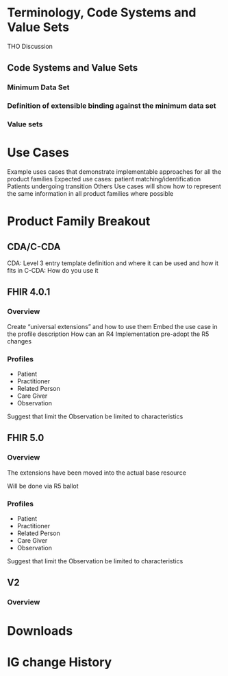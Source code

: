 # Terminology, Code Systems and Value Sets
THO Discussion
## Code Systems and Value Sets
### Minimum Data Set
### Definition of extensible binding against the minimum data set
### Value sets

# Use Cases
Example uses cases that demonstrate implementable approaches for all the product families
Expected use cases:
    patient matching/identification
    Patients undergoing transition
    Others
Use cases will show how to represent the same information in all product families where possible

# Product Family Breakout
## CDA/C-CDA
CDA:  Level 3 entry template definition and where it can be used and how it fits in
C-CDA:  How do you use it

## FHIR 4.0.1
### Overview
Create “universal extensions” and how to use them
Embed the use case in the profile description
How can an R4 Implementation pre-adopt the R5 changes

### Profiles
- Patient
- Practitioner
- Related Person
- Care Giver
- Observation

Suggest that limit the Observation be limited to characteristics

## FHIR 5.0
### Overview
The extensions have been moved into the actual base resource

Will be done via R5 ballot

### Profiles
- Patient
- Practitioner
- Related Person
- Care Giver
- Observation

Suggest that limit the Observation be limited to characteristics


## V2
### Overview

# Downloads
 
# IG change History